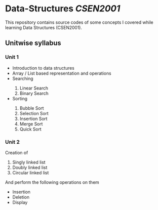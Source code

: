 # Data-Structures *CSEN2001*
This repository contains source codes of some concepts I covered while learning Data Structures (CSEN2001).

## Unitwise syllabus
### Unit 1
<ul>
  <li>Introduction to data structures</li>
  <li>Array / List based representation and operations</li>
  <li>Searching</li>
  <ol>
    <li>Linear Search</li>
    <li>Binary Search</li>
  </ol>
  <li>Sorting</li>
  <ol>
    <li>Bubble Sort</li>
    <li>Selection Sort</li>
    <li>Insertion Sort</li>
    <li>Merge Sort</li>
    <li>Quick Sort</li>
  </ol>
</ul>

### Unit 2
Creation of 
<ol>
  <li>Singly linked list</li>
  <li>Doubly linked list</li>
  <li>Circular linked list</li>
</ol>
And perform the following operations on them
<ul>
  <li>Insertion</li>
  <li>Deletion</li>
  <li>Display</li>
</ul>
